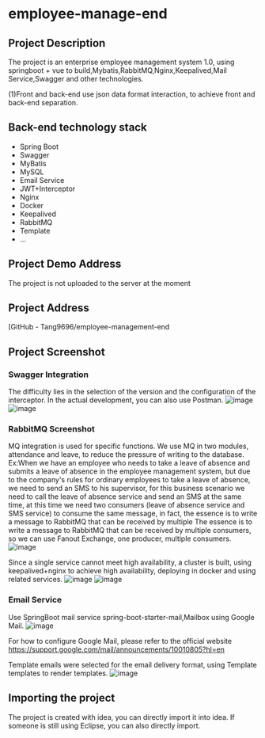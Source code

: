 # employee-manage-end
## Project Description

The project is an enterprise employee management system 1.0, using springboot + vue to build,Mybatis,RabbitMQ,Nginx,Keepalived,Mail Service,Swagger and other technologies.

(1)Front and back-end use json data format interaction, to achieve front and back-end separation.

## Back-end technology stack
- Spring Boot
- Swagger
- MyBatis
- MySQL
- Email Service
- JWT+Interceptor
- Nginx
- Docker
- Keepalived
- RabbitMQ
- Template
- ...

## Project Demo Address

The project is not uploaded to the server at the moment

## Project Address

[GitHub - Tang9696/employee-management-end


## Project Screenshot

### Swagger Integration
The difficulty lies in the selection of the version and the configuration of the interceptor.
In the actual development, you can also use Postman.
![image](https://user-images.githubusercontent.com/95304937/209448134-8b10a4e1-6817-4ac2-b9ba-400bb3d413ba.png)
![image](https://user-images.githubusercontent.com/95304937/209448183-4f637421-a5a4-4b07-a44d-9bda7561d982.png)

### RabbitMQ Screenshot
MQ integration is used for specific functions. We use MQ in two modules, attendance and leave, to reduce the pressure of writing to the database.
Ex:When we have an employee who needs to take a leave of absence and submits a leave of absence in the employee management system, but due to the company's rules for ordinary employees to take a leave of absence, we need to send an SMS to his supervisor, for this business scenario we need to call the leave of absence service and send an SMS at the same time, at this time we need two consumers (leave of absence service and SMS service) to consume the same message, in fact, the essence is to write a message to RabbitMQ that can be received by multiple The essence is to write a message to RabbitMQ that can be received by multiple consumers, so we can use Fanout Exchange, one producer, multiple consumers.
![image](https://user-images.githubusercontent.com/95304937/209448208-022b1683-068e-4ce7-99a5-879506a5b0b2.png)

Since a single service cannot meet high availability, a cluster is built, using keepalived+nginx to achieve high availability, deploying in docker and using related services.
![image](https://user-images.githubusercontent.com/95304937/209448350-dfc2e6eb-4576-4c70-ba0e-6c9fdb45a1d6.png)
![image](https://user-images.githubusercontent.com/95304937/209448305-2cd0cc8d-e66e-454c-860e-ce7ee9ee7b0b.png)

### Email Service
Use SpringBoot mail service spring-boot-starter-mail,Mailbox using Google Mail.
![image](https://user-images.githubusercontent.com/95304937/209448441-445689e5-bfe6-444d-b8bf-bd4ed16aba23.png)

For how to configure Google Mail, please refer to the official website
https://support.google.com/mail/announcements/10010805?hl=en

Template emails were selected for the email delivery format, using Template templates to render templates.
![image](https://user-images.githubusercontent.com/95304937/209448583-e02ab060-1ed2-46e6-b3ad-ec7a451b4741.png)

## Importing the project
The project is created with idea, you can directly import it into idea. If someone is still using Eclipse, you can also directly import.




